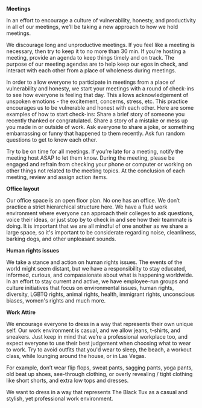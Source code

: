 **Meetings**

In an effort to encourage a culture of vulnerability, honesty, and productivity in all of our meetings, we’ll be taking a new approach to how we hold meetings. 

We discourage long and unproductive meetings. If you feel like a meeting is necessary, then try to keep it to no more than 30 min. If you’re hosting a meeting, provide an agenda to keep things timely and on track. The purpose of our meeting agendas are to help keep our egos in check, and interact with each other from a place of wholeness during meetings.

In order to allow everyone to participate in meetings from a place of vulnerability and honesty, we start your meetings with a round of check-ins to see how everyone is feeling that day. This allows acknowledgement of unspoken emotions - the excitement, concerns, stress, etc. This practice encourages us to be vulnerable and honest with each other. Here are some examples of how to start check-ins: Share a brief story of someone you recently thanked or congratulated. Share a story of a mistake or mess up you made in or outside of work. Ask everyone to share a joke, or something embarrassing or funny that happened to them recently. Ask fun random questions to get to know each other.

Try to be on time for all meetings. If you’re late for a meeting, notify the meeting host ASAP to let them know. During the meeting, please be engaged and refrain from checking your phone or computer or working on other things not related to the meeting topics. At the conclusion of each meeting, review and assign action items.

**Office layout** 
 
Our office space is an open floor plan. No one has an office. We don’t practice a strict hierarchical structure here. We have a fluid work environment where everyone can approach their colleges to ask questions, voice their ideas, or just stop by to check in and see how their teammate is doing. It is important that we are all mindful of one another as we share a large space, so it's important to be considerate regarding noise, cleanliness, barking dogs, and other unpleasant sounds.

**Human rights issues**

We take a stance and action on human rights issues. The events of the world might seem distant, but we have a responsibility to stay educated, informed, curious, and compassionate about what is happening worldwide. In an effort to stay current and active, we have employee-run groups and culture initiatives that focus on environmental issues, human rights, diversity, LGBTQ rights, animal rights, health, immigrant rights, unconscious biases, women's rights and much more.

**Work Attire**

We encourage everyone to dress in a way that represents their own unique self. Our work environment is casual, and we allow jeans, t-shirts, and sneakers. Just keep in mind that we’re a professional workplace too, and expect everyone to use their best judgement when choosing what to wear to work. Try to avoid outfits that you'd wear to sleep, the beach, a workout class, while lounging around the house, or in Las Vegas.

For example, don’t wear flip flops, sweat pants, sagging pants, yoga pants, old beat up shoes, see-through clothing, or overly revealing / tight clothing like short shorts, and extra low tops and dresses. 

We want to dress in a way that represents The Black Tux as a casual and stylish, yet professional work environment. 

